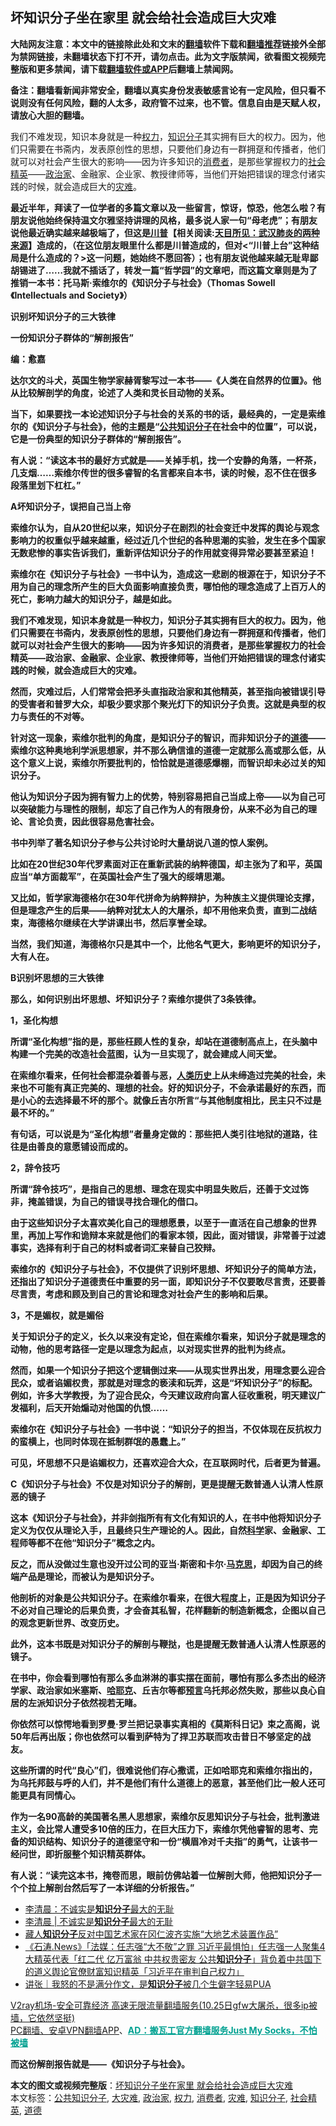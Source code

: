  <h2>坏知识分子坐在家里 就会给社会造成巨大灾难</h2> <p class="notice"><b>大陆网友注意：本文中的链接除此处和文末的<a href="https://github.com/bannedbook/fanqiang" >翻墙</a>软件下载和<a href="https://github.com/killgcd/justmysocks/blob/master/README.md">翻墙推荐</a>链接外全部为禁网链接，未翻墙状态下打不开，请勿点击。此为文字版禁闻，欲看图文视频完整版和更多禁闻，请下载<a href="https://github.com/bannedbook/fanqiang">翻墙软件或APP</a>后翻墙上禁闻网。</p><p>备注：翻墙看新闻非常安全，翻墙以真实身份发表敏感言论有一定风险，但只看不说则没有任何风险，翻的人太多，政府管不过来，也不管。信息自由是天赋人权，请放心大胆的翻墙。</b></p>  <div class="entry"> <p id="summary">我们不难发现，知识本身就是一种<a href="https://www.bannedbook.org/bnews/tag/%E6%9D%83%E5%8A%9B/" class="st_tag internal_tag" rel="tag" title="标签 权力 下的日志">权力</a>，<a href="https://www.bannedbook.org/bnews/tag/%e7%9f%a5%e8%af%86%e5%88%86%e5%ad%90/" class="st_tag internal_tag" rel="tag" title="标签 知识分子 下的日志">知识分子</a>其实拥有巨大的权力。因为，他们只需要在书斋内，发表原创性的思想，只要他们身边有一群拥趸和传播者，他们就可以对社会产生很大的影响——因为许多知识的<a href="https://www.bannedbook.org/bnews/tag/%E6%B6%88%E8%B4%B9%E8%80%85/" class="st_tag internal_tag" rel="tag" title="标签 消费者 下的日志">消费者</a>，是那些掌握权力的<a href="https://www.bannedbook.org/bnews/tag/%E7%A4%BE%E4%BC%9A%E7%B2%BE%E8%8B%B1/" class="st_tag internal_tag" rel="tag" title="标签 社会精英 下的日志">社会精英</a>——<a href="https://www.bannedbook.org/bnews/tag/%E6%94%BF%E6%B2%BB%E5%AE%B6/" class="st_tag internal_tag" rel="tag" title="标签 政治家 下的日志">政治家</a>、金融家、企业家、教授律师等，当他们开始把错误的理念付诸实践的时候，就会造成巨大的<a href="https://www.bannedbook.org/bnews/tag/%E7%81%BE%E9%9A%BE/" class="st_tag internal_tag" rel="tag" title="标签 灾难 下的日志">灾难</a>。</p> <p><strong>最近半年，拜读了一位学者的多篇文章以及一些留言，惊讶，惊恐，他怎么啦？有朋友说他始终保持温文尔雅坚持讲理的风格，最多说人家一句“母老虎”；有朋友说他最近确实越来越极端了，但这是<span class='wp_keywordlink'><a href="https://www.bannedbook.org/bnews/comments/20200816/1381118.html" title="天目所见：川普将再赢总统大选 共和党掌参众两院" target="_blank">川普</a></span>【相关阅读:<a href='https://www.bannedbook.org/bnews/comments/20200816/1381123.html' target='_blank'>天目所见：武汉肺炎的两种来源</a>】造成的，（在这位朋友眼里什么都是川普造成的，但对&lt;“川普上台”这种结局是什么造成的？&gt;这一问题，她始终不愿回答）；也有朋友说他越来越无耻卑鄙胡锡进了……我就不插话了，转发一篇“哲学园”的文章吧，而这篇文章则是为了推销一本书：托马斯·索维尔的《知识分子与社会》（Thomas Sowell《Intellectuals and Society》）</strong></p> <p></p> <p><strong>识别坏知识分子的三大铁律</strong></p> <p><strong>一份知识分子群体的“解剖报告”</strong></p> <p><strong>编：愈嘉</strong></p> <p><strong>达尔文的斗犬，英国生物学家赫胥黎写过一本书——《人类在自然界的位置》。他从比较解剖学的角度，论述了人类和灵长目动物的关系。</strong></p> <p><strong>当下，如果要找一本论述知识分子与社会的关系的书的话，最经典的，一定是索维尔的《知识分子与社会》，他的主题是“<a href="https://www.bannedbook.org/bnews/tag/%E5%85%AC%E5%85%B1%E7%9F%A5%E8%AF%86%E5%88%86%E5%AD%90/" class="st_tag internal_tag" rel="tag" title="标签 公共知识分子 下的日志">公共知识分子</a>在社会中的位置”，可以说，它是一份典型的知识分子群体的“解剖报告”。</strong></p> <p><strong>有人说：“读这本书的最好方式就是——关掉手机，找一个安静的角落，一杯茶，几支烟&#8230;&#8230;索维尔传世的很多睿智的名言都来自本书，读的时候，忍不住在很多段落里划下杠杠。”</strong></p> <p><strong>A坏知识分子，误把自己当上帝</strong></p> <p><strong>索维尔认为，自从20世纪以来，知识分子在剧烈的社会变迁中发挥的舆论与观念影响力的权重似乎越来越重，经过近几个世纪的各种思潮的实验，发生在多个国家无数悲惨的事实告诉我们，重新评估知识分子的作用就变得异常必要甚至紧迫！</strong></p> <p><strong>索维尔在《知识分子与社会》一书中认为，造成这一悲剧的根源在于，知识分子不用为自己的理念所产生的巨大负面影响直接负责，哪怕他的理念造成了上百万人的死亡，影响力越大的知识分子，越是如此。</strong></p>  <p><strong>我们不难发现，知识本身就是一种权力，知识分子其实拥有巨大的权力。因为，他们只需要在书斋内，发表原创性的思想，只要他们身边有一群拥趸和传播者，他们就可以对社会产生很大的影响——因为许多知识的消费者，是那些掌握权力的社会精英——政治家、金融家、企业家、教授律师等，当他们开始把错误的理念付诸实践的时候，就会造成巨大的灾难。</strong></p> <p><strong>然而，灾难过后，人们常常会把矛头直指政治家和其他精英，甚至指向被错误引导的受害者和普罗大众，却极少要求那个聚光灯下的知识分子负责。这就是典型的权力与责任的不对等。</strong></p> <p><strong>针对这一现象，索维尔批判的角度，是知识分子的智识，而非知识分子的<a href="https://www.bannedbook.org/bnews/tag/%e9%81%93%e5%be%b7/" class="st_tag internal_tag" rel="tag" title="标签 道德 下的日志">道德</a>——索维尔这种奥地利学派思想家，并不那么确信谁的道德一定就那么高或那么低，从这个意义上说，索维尔所要批判的，恰恰就是道德感爆棚，而智识却未必过关的知识分子。</strong></p> <p><strong>他认为知识分子因为拥有智力上的优势，特别容易把自己当成上帝——以为自己可以突破能力与理性的限制，却忘了自己作为人的有限身份，从来不必为自己的理论、言论负责，因此很容易危害社会。</strong></p> <p><strong>书中列举了著名知识分子参与公共讨论时大量胡说八道的惊人案例。</strong></p> <p><strong>比如在20世纪30年代罗素面对正在重新武装的纳粹德国，却主张为了和平，英国应当“单方面裁军”，在英国社会产生了强大的绥靖思潮。</strong></p> <p><strong>又比如，哲学家海德格尔在30年代拼命为纳粹辩护，为种族主义提供理论支撑，但是理念产生的后果——纳粹对犹太人的大屠杀，却不用他来负责，直到二战结束，海德格尔继续在大学讲课出书，然后享誉全球。</strong></p> <p><strong>当然，我们知道，海德格尔只是其中一个，比他名气更大，影响更坏的知识分子，大有人在。</strong></p> <p></p> <p><strong>B识别坏思想的三大铁律</strong></p> <p><strong>那么，如何识别出坏思想、坏知识分子？索维尔提供了3条铁律。</strong></p> <p><strong>1，圣化构想</strong></p>  <p><strong>所谓“圣化构想”指的是，那些枉顾人性的复杂，却站在道德制高点上，在头脑中构建一个完美的改造社会蓝图，认为一旦实现了，就会建成人间天堂。</strong></p> <p><strong>在索维尔看来，任何社会都混杂着善与恶，<span class='wp_keywordlink'><a href="https://www.bannedbook.org/forum3/topic1750.html" title="考古学禁区-被掩藏的人类历史" target="_blank">人类历史</a></span>上从未缔造过完美的社会，未来也不可能有真正完美的、理想的社会。好的知识分子，不会承诺最好的东西，而是小心的去选择最不坏的那个。就像丘吉尔所言“与其他制度相比，民主只不过是最不坏的。”</strong></p> <p><strong>有句话，可以说是为“圣化构想”者量身定做的：那些把人类引往地狱的道路，往往是由善良的意愿铺设而成的。</strong></p> <p></p> <p><strong>2，辞令技巧</strong></p> <p><strong>所谓“辞令技巧”，是指自己的思想、理念在现实中明显失败后，还善于文过饰非，掩盖错误，为自己的错误寻找合理化的借口。</strong></p> <p><strong>由于这些知识分子太喜欢美化自己的理想愿景，以至于一直活在自己想象的世界里，再加上写作和诡辩本来就是他们的看家本领，因此，面对错误，非常善于过滤事实，选择有利于自己的材料或者词汇来替自己狡辩。</strong></p> <p><strong>索维尔的《知识分子与社会》，不仅提供了识别坏思想、坏知识分子的简单方法，还指出了知识分子道德责任中重要的另一面，即知识分子不仅要敢尽言责，还要善尽言责，考虑和顾及到自己的言论和理念对社会产生的影响和后果。</strong></p> <p><strong>3，不是媚权，就是媚俗</strong></p> <p><strong>关于知识分子的定义，长久以来没有定论，但在索维尔看来，知识分子就是理念的动物，他的思考路径一定是以理念为起点，以对现实世界的批判为终点。</strong></p> <p><strong>然而，如果一个知识分子把这个逻辑倒过来——从现实世界出发，用理念要么迎合民众，或者谄媚权贵，那就是对理念的亵渎和玩弄，这是“坏知识分子”的标配。例如，许多大学教授，为了迎合民众，今天建议政府向富人征收重税，明天建议广发福利，后天开始煽动对他国的仇恨&#8230;&#8230;</strong></p> <p><strong>索维尔在《知识分子与社会》一书中说：“知识分子的担当，不仅体现在反抗权力的蛮横上，也同时体现在抵制群氓的愚蠢上。”</strong></p>  <p><strong>可见，坏思想不只是谄媚权力，还喜欢迎合大众，在互联网时代，后者更为普遍。</strong></p> <p><strong>C《知识分子与社会》</strong><strong>不仅是对知识分子的解剖，更是提醒无数普通人认清人性原恶的镜子</strong></p> <p><strong>这本《知识分子与社会》，并非剑指所有有文化有知识的人，在书中他将知识分子定义为仅仅从理论入手，且最终只生产理论的人。因此，自然<span class='wp_keywordlink'><a href="https://www.bannedbook.org/forum11/topic309.html" title="禁片：“科学”的棍子" target="_blank">科学</a></span>家、金融家、工程师等都不在他“知识分子”概念之内。</strong></p> <p><strong>反之，而从没做过生意也没开过公司的亚当·斯密和卡尔·<span class='wp_keywordlink'><a href="https://www.bannedbook.org/forum2/topic105.html" title="《马克思的成魔之路》" target="_blank">马克思</a></span>，却因为自己的终端产品是理论，而被认为是知识分子。</strong></p> <p><strong>他剖析的对象是公共知识分子。在索维尔看来，在很大程度上，正是因为知识分子不必对自己理论的后果负责，才会奋其私智，花样翻新的制造新概念，企图以自己的观念更新世界、改变历史。</strong></p> <p><strong>此外，这本书既是对知识分子的解剖与鞭挞，也是提醒无数普通人认清人性原恶的镜子。</strong></p> <p></p> <p><strong>在书中，你会看到哪怕有那么多血淋淋的事实摆在面前，哪怕有那么多杰出的经济学家、政治家如米塞斯、<span class='wp_keywordlink'><a href="https://www.bannedbook.org/forum2/topic1614.html" title="哈耶克《哈耶克大全集》" target="_blank">哈耶克</a></span>、丘吉尔等都<span class='wp_keywordlink'><a href="https://www.bannedbook.org/forum5/" title="预言玄学禁书下载" rel="nofollow">预言</a></span>乌托邦必然失败，那些以良心自居的左派知识分子依然视若无睹。</strong></p> <p><strong>你依然可以惊愕地看到罗曼·罗兰把记录事实真相的《莫斯科日记》束之高阁，说50年后再出版；你也依然可以看到萨特为了捍卫苏联而攻击昔日不够坚定的战友。</strong></p> <p><strong>这些所谓的时代“良心”们，很难说他们存心撒谎，正如哈耶克和索维尔指出的，为乌托邦鼓与呼的人们，并不是他们有什么道德上的恶意，甚至他们比一般人还可能更具有同情心。</strong></p> <p><strong>作为一名90高龄的美国著名黑人思想家，索维尔反思知识分子与社会，批判激进主义，会比常人遭受多10倍的压力，在巨大压力下，索维尔凭他睿智的思考、完备的知识结构、知识分子的道德坚守和一份“横眉冷对千夫指”的勇气，让该书一经问世，即折服整个知识精英群体。</strong></p> <p><strong>有人说：“读完这本书，掩卷而思，眼前仿佛站着一位解剖大师，他把知识分子一个个拉上解剖台然后写了一本详细的分析报告。”</strong></p>  <ul class='op-related-articles' title='相关阅读'> <li><a href='https://www.bannedbook.org/bnews/comments/20201018/1415912.html' target='_blank'>李清晨：不诚实是<b>知识分子</b>最大的无耻</a></li> <li><a href='https://www.bannedbook.org/bnews/baitai/20201018/1415881.html' target='_blank'>李清晨 &#124; 不诚实是<b>知识分子</b>最大的无耻</a></li> <li><a href='https://www.bannedbook.org/bnews/renquan/xizang/20201014/1413709.html' target='_blank'>藏人<b>知识分子</b>反对中国艺术家在冈仁波齐实施“大地艺术装置作品”</a></li> <li><a href='https://www.bannedbook.org/bnews/bannedvideo/20200913/1395439.html' target='_blank'>《石涛.News》「法媒：任志强“大不敬”之罪 习近平最惧怕」任志强一人聚集4大精英代表「红二代 亿万富翁 中共权贵密友 公共<b>知识分子</b>」背负着中共国下的道义舆论官僚财富知识精英「习近平在审判自己权力」</a></li> <li><a href='https://www.bannedbook.org/bnews/baitai/20200805/1374804.html' target='_blank'>讲张｜我怒的不是满分作文，是<b>知识分子</b>被几个生僻字轻易PUA</a></li> </ul> <p class="texttj"> <a href="https://www.bannedbook.org/forum23/topic22702.html" target="_blank">V2ray机场-安全可靠经济 高速无限流量翻墙服务(10.25日gfw大屠杀，很多ip被墙，它依然坚挺)</a><br/> <a href="https://github.com/bannedbook/fanqiang/wiki/%E7%A6%81%E9%97%BB%E7%BD%91%E5%AE%89%E5%8D%93%E7%BF%BB%E5%A2%99%E6%96%B0%E9%97%BBAPP" target="_blank">PC翻墙、安卓VPN翻墙APP</a>、<span onclick="window.open('https://github.com/killgcd/justmysocks/blob/master/README.md')" style="font-weight:bold;color:#00A191;cursor:pointer;text-decoration:underline;outline:none">AD：搬瓦工官方翻墙服务Just My Socks，不怕被墙</span></p><p><strong>而这份解剖报告就是——《知识分子与社会》。</strong></p><a name='sharetosocial'></a>       <div><b>本文的图文或视频完整版</b>：<a href='https://www.bannedbook.org/bnews/comments/20201030/1422734.html'>坏知识分子坐在家里 就会给社会造成巨大灾难</a></div>  </div><!--END ENTRY--> <div class="postfooter"> <div>本文标签：<a href="https://www.bannedbook.org/bnews/tag/%E5%85%AC%E5%85%B1%E7%9F%A5%E8%AF%86%E5%88%86%E5%AD%90/" rel="tag">公共知识分子</a>, <a href="https://www.bannedbook.org/bnews/tag/%E5%A4%A7%E7%81%BE%E9%9A%BE/" rel="tag">大灾难</a>, <a href="https://www.bannedbook.org/bnews/tag/%E6%94%BF%E6%B2%BB%E5%AE%B6/" rel="tag">政治家</a>, <a href="https://www.bannedbook.org/bnews/tag/%E6%9D%83%E5%8A%9B/" rel="tag">权力</a>, <a href="https://www.bannedbook.org/bnews/tag/%E6%B6%88%E8%B4%B9%E8%80%85/" rel="tag">消费者</a>, <a href="https://www.bannedbook.org/bnews/tag/%E7%81%BE%E9%9A%BE/" rel="tag">灾难</a>, <a href="https://www.bannedbook.org/bnews/tag/%e7%9f%a5%e8%af%86%e5%88%86%e5%ad%90/" rel="tag">知识分子</a>, <a href="https://www.bannedbook.org/bnews/tag/%E7%A4%BE%E4%BC%9A%E7%B2%BE%E8%8B%B1/" rel="tag">社会精英</a>, <a href="https://www.bannedbook.org/bnews/tag/%e9%81%93%e5%be%b7/" rel="tag">道德</a></div>  </div><!--END POSTFOOTER--> 